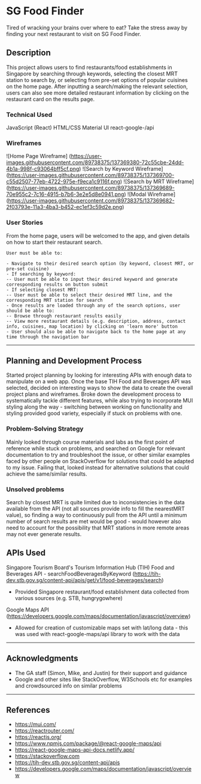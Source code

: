 # SG Food Finder

Tired of wracking your brains over where to eat? Take the stress away by finding your next restaurant to visit on SG Food Finder.

## Description

This project allows users to find restaurants/food establishments in Singapore by searching through keywords, selecting the closest MRT station to search by, or selecting from pre-set options of popular cuisines on the home page. After inputting a search/making the relevant selection, users can also see more detailed restaurant information by clicking on the restaurant card on the results page. 

### Technical Used

JavaScript (React)
HTML/CSS
Material UI
react-google-/api

### Wireframes

![Home Page Wireframe] (https://user-images.githubusercontent.com/89738375/137369380-72c55cbe-24dd-4b1a-998f-c93064bff5cf.png)
![Search by Keyword Wireframe] (https://user-images.githubusercontent.com/89738375/137369700-c55d2507-77eb-4722-975e-f9eca1c9116f.png)
![Search by MRT Wireframe] (https://user-images.githubusercontent.com/89738375/137369689-70e955c2-7c16-4915-b7b6-3e2e5d8e0941.png)
![Modal Wireframe] (https://user-images.githubusercontent.com/89738375/137369682-2f03793e-11a3-4ba3-b452-ec1ef3c59d2e.png)

### User Stories

From the home page, users will be welcomed to the app, and given details on how to start their restaurant search.

```
User must be able to:

- Navigate to their desired search option (by keyword, closest MRT, or pre-set cuisine)
- If searching by keyword: 
-- User must be able to input their desired keyword and generate corresponding results on button submit
- If selecting closest MRT:
-- User must be able to select their desired MRT line, and the corresponding MRT station for search
- Once results are loaded through any of the search options, user should be able to:
-- Browse through restaurant results easily
-- View more restaurant details (e.g. description, address, contact info, cuisines, map location) by clicking on 'learn more' button
- User should also be able to navigate back to the home page at any time through the navigation bar

```

---

## Planning and Development Process

Started project planning by looking for interesting APIs with enough data to manipulate on a web app. Once the base TIH Food and Beverages API was selected, decided on interesting ways to show the data to create the overall project plans and wireframes. Broke down the development process to systematically tackle different features, while also trying to incorporate MUI styling along the way - switching between working on functionality and styling provided good variety, especially if stuck on problems with one. 

### Problem-Solving Strategy

Mainly looked through course materials and labs as the first point of reference while stuck on problems, and searched on Google for relevant documentation to try and troubleshoot the issue, or other similar examples faced by other people on StackOverflow for solutions that could be adapted to my issue. Failing that, looked instead for alternative solutions that could achieve the same/similar results. 

### Unsolved problems

Search by closest MRT is quite limited due to inconsistencies in the data available from the API (not all sources provide info to fill the nearestMRT value), so finding a way to continuously pull from the API until a minimum number of search results are met would be good - would however also need to account for the possibility that MRT stations in more remote areas may not ever generate results. 

## APIs Used

Singapore Tourism Board's Tourism Information Hub (TIH) Food and Beverages API - searchFoodBeveragesByKeyword (https://tih-dev.stb.gov.sg/content-api/apis/get/v1/food-beverages/search)
- Provided Singapore restaurant/food establishment data collected from various sources (e.g. STB, hungrygowhere)

Google Maps API (https://developers.google.com/maps/documentation/javascript/overview)
- Allowed for creation of customizable maps set with lat/long data - this was used with react-google-maps/api library to work with the data
---

## Acknowledgments
- The GA staff (Simon, Mike, and Justin) for their support and guidance
- Google and other sites like StackOverflow, W3Schools etc for examples and crowdsourced info on similar problems

---

 ## References
 - https://mui.com/
 - https://reactrouter.com/
 - https://reactjs.org/
 - https://www.npmjs.com/package/@react-google-maps/api
 - https://react-google-maps-api-docs.netlify.app/
 - https://stackoverflow.com
 - https://tih-dev.stb.gov.sg/content-api/apis
 - https://developers.google.com/maps/documentation/javascript/overview

